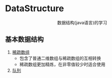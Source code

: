 # DataStructure
<p align='center'>数据结构(java语言)的学习
</p>

## 基本数据结构

1. <a href='https://github.com/Da-Qi/DataStructure/src/sparsearray'>稀疏数组</a>
     - 包含了普通二维数组与稀疏数组的互相转换
     - 稀疏数组更加精炼，在非零值较少时适合使用
2. <a href='https://github.com/Da-Qi/DataStructure/src/queue'>队列</a>
